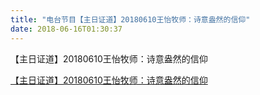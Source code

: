 ```yaml
---
title: "电台节目【主日证道】20180610王怡牧师：诗意盎然的信仰"
date: 2018-06-16T01:30:37
---
```


【主日证道】20180610王怡牧师：诗意盎然的信仰

[【主日证道】20180610王怡牧师：诗意盎然的信仰](http://music.163.com/#/program?id=1369644759&userid=412776260&from=timeline)